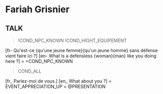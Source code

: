 # Fariah Grisnier

## TALK

>!COND_NPC_KNOWN
>!COND_HIGHT_EQUIPEMENT

[fr- Qu'est-ce {qu'une jeune femme}{qu'un jeune homme} sans défense vient faire ici ?]
[en- What is a defensless {woman}{man} like you doing here ?]
= +COND_NPC_KNOWN

>COND_ALL

[fr_ Parlez-moi de vous.]
[en_ What about you ?]
= EVENT_APPRECIATION_UP
= @PRESENTATION

